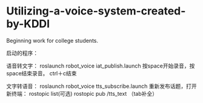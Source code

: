 # Utilizing-a-voice-system-created-by-KDDI
Beginning work for college students.

启动的程序：

语音转文字：
roslaunch robot_voice iat_publish.launch
按space开始录音，按space结束录音。
ctrl＋c结束

文字转语音：
roslaunch robot_voice tts_subscribe.launch
重新发布话题，打开新终端：
rostopic list(可选)
rostopic pub /tts_text （tab补全）
